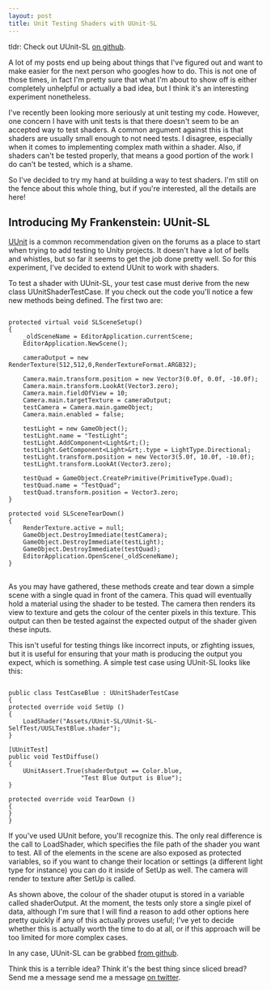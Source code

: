 ```yaml
---
layout: post
title: Unit Testing Shaders with UUnit-SL
---
```


tldr: Check out UUnit-SL [on github](https://github.com/khalladay/uunit-sl). 

A lot of my posts end up being about things that I've figured out and want to make easier for the next person who googles how to do. This is not one of those times, in fact I'm pretty sure that what I'm about to show off is either completely unhelpful or actually a bad idea, but I think it's an interesting experiment nonetheless. 

I've recently been looking more seriously at unit testing my code. However, one concern I have with unit tests is that there doesn't seem to be an accepted way to test shaders. A common argument against this is that shaders are usually small enough to not need tests. I disagree, especially when it comes to implementing complex math within a shader. Also, if shaders can't be tested properly, that means a good portion of the work I do can't be tested, which is a shame. 

So I've decided to try my hand at building a way to test shaders. I'm still on the fence about this whole thing, but if you're interested, all the details are here!

<h2>Introducing My Frankenstein: UUnit-SL</h2>

[UUnit](http://wiki.unity3d.com/index.php?title=UUnit) is a common recommendation given on the forums as a place to start when trying to add testing to Unity projects. It doesn't have a lot of bells and whistles, but so far it seems to get the job done pretty well. So for this experiment, I've decided to extend UUnit to work with shaders. 

To test a shader with UUnit-SL, your test case must derive from the new class UUnitShaderTestCase. If you check out the code you'll notice a few new methods being defined. The first two are:

<pre><code>
protected virtual void SLSceneSetup()
{
	_oldSceneName = EditorApplication.currentScene;
	EditorApplication.NewScene();

	cameraOutput = new RenderTexture(512,512,0,RenderTextureFormat.ARGB32);

	Camera.main.transform.position = new Vector3(0.0f, 0.0f, -10.0f);
	Camera.main.transform.LookAt(Vector3.zero);
	Camera.main.fieldOfView = 10;
	Camera.main.targetTexture = cameraOutput;
	testCamera = Camera.main.gameObject;
	Camera.main.enabled = false;

	testLight = new GameObject();
	testLight.name = "TestLight";
	testLight.AddComponent&lt;Light&rt;();
	testLight.GetComponent&lt;Light>&rt;.type = LightType.Directional;
	testLight.transform.position = new Vector3(5.0f, 10.0f, -10.0f);
	testLight.transform.LookAt(Vector3.zero);

	testQuad = GameObject.CreatePrimitive(PrimitiveType.Quad);
	testQuad.name = "TestQuad";
	testQuad.transform.position = Vector3.zero;
}
	
protected void SLSceneTearDown()
{
	RenderTexture.active = null;
	GameObject.DestroyImmediate(testCamera);
	GameObject.DestroyImmediate(testLight);
	GameObject.DestroyImmediate(testQuad);
	EditorApplication.OpenScene(_oldSceneName);
}
</code>
</pre>

As you may have gathered, these methods create and tear down a simple scene with a single quad in front of the camera. This quad will eventually hold a material using the shader to be tested. The camera then renders its view to texture and gets the colour of the center pixels in this texture. This output can then be tested against the expected output of the shader given these inputs. 

This isn't useful for testing things like incorrect inputs, or zfighting issues, but it is useful for ensuring that your math is producing the output you expect, which is something. A simple test case using UUnit-SL looks like this: 

<pre><code>
public class TestCaseBlue : UUnitShaderTestCase 
{
protected override void SetUp ()
{
	LoadShader("Assets/UUnit-SL/UUnit-SL-SelfTest/UUSLTestBlue.shader");
}

[UUnitTest]
public void TestDiffuse()
{
	UUnitAssert.True(shaderOutput == Color.blue, 
					"Test Blue Output is Blue");
}

protected override void TearDown ()
{
}
}
</code></pre>

If you've used UUnit before, you'll recognize this. The only real difference is the call to LoadShader, which specifies the file path of the shader you want to test. All of the elements in the scene are also exposed as protected variables, so if you want to change their location or settings (a different light type for instance) you can do it inside of SetUp as well. The camera will render to texture after SetUp is called. 

As shown above, the colour of the shader otuput is stored in a variable called shaderOutput. At the moment, the tests only store a single pixel of data, although I'm sure that I will find a reason to add other options here pretty quickly if any of this actually proves useful; I've yet to decide whether this is actually worth the time to do at all, or if this approach will be too limited for more complex cases. 

In any case, UUnit-SL can be grabbed [from github](https://github.com/khalladay/uunit-sl). 

Think this is a terrible idea? Think it's the best thing since sliced bread? Send me a message send me a message [on twitter](http://twitter.com/khalladay). 